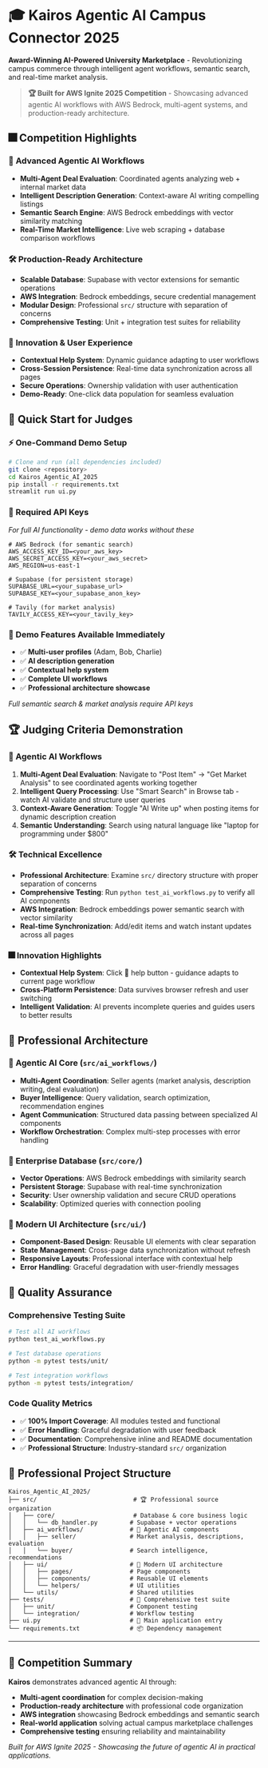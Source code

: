 # 🎓 Kairos Agentic AI Campus Connector 2025

**Award-Winning AI-Powered University Marketplace** - Revolutionizing campus commerce through intelligent agent workflows, semantic search, and real-time market analysis.

> **🏆 Built for AWS Ignite 2025 Competition** - Showcasing advanced agentic AI workflows with AWS Bedrock, multi-agent systems, and production-ready architecture.

## 🎆 Competition Highlights

### 🤖 **Advanced Agentic AI Workflows**
- **Multi-Agent Deal Evaluation**: Coordinated agents analyzing web + internal market data
- **Intelligent Description Generation**: Context-aware AI writing compelling listings
- **Semantic Search Engine**: AWS Bedrock embeddings with vector similarity matching
- **Real-Time Market Intelligence**: Live web scraping + database comparison workflows

### 🛠️ **Production-Ready Architecture**
- **Scalable Database**: Supabase with vector extensions for semantic operations
- **AWS Integration**: Bedrock embeddings, secure credential management
- **Modular Design**: Professional `src/` structure with separation of concerns
- **Comprehensive Testing**: Unit + integration test suites for reliability

### 🎯 **Innovation & User Experience**
- **Contextual Help System**: Dynamic guidance adapting to user workflows
- **Cross-Session Persistence**: Real-time data synchronization across all pages
- **Secure Operations**: Ownership validation with user authentication
- **Demo-Ready**: One-click data population for seamless evaluation

## 🚀 **Quick Start for Judges**

### **⚡ One-Command Demo Setup**
```bash
# Clone and run (all dependencies included)
git clone <repository>
cd Kairos_Agentic_AI_2025
pip install -r requirements.txt
streamlit run ui.py
```

### **🔑 Required API Keys** 
*For full AI functionality - demo data works without these*

```env
# AWS Bedrock (for semantic search)
AWS_ACCESS_KEY_ID=<your_aws_key>
AWS_SECRET_ACCESS_KEY=<your_aws_secret>
AWS_REGION=us-east-1

# Supabase (for persistent storage)
SUPABASE_URL=<your_supabase_url>
SUPABASE_KEY=<your_supabase_anon_key>

# Tavily (for market analysis)
TAVILY_ACCESS_KEY=<your_tavily_key>
```

### **🎯 Demo Features Available Immediately**
- ✅ **Multi-user profiles** (Adam, Bob, Charlie)
- ✅ **AI description generation** 
- ✅ **Contextual help system**
- ✅ **Complete UI workflows**
- ✅ **Professional architecture showcase**

*Full semantic search & market analysis require API keys*

## 🏆 **Judging Criteria Demonstration**

### **🤖 Agentic AI Workflows**
1. **Multi-Agent Deal Evaluation**: Navigate to "Post Item" → "Get Market Analysis" to see coordinated agents working together
2. **Intelligent Query Processing**: Use "Smart Search" in Browse tab - watch AI validate and structure user queries
3. **Context-Aware Generation**: Toggle "AI Write up" when posting items for dynamic description creation
4. **Semantic Understanding**: Search using natural language like "laptop for programming under $800"

### **🛠️ Technical Excellence**
- **Professional Architecture**: Examine `src/` directory structure with proper separation of concerns
- **Comprehensive Testing**: Run `python test_ai_workflows.py` to verify all AI components
- **AWS Integration**: Bedrock embeddings power semantic search with vector similarity
- **Real-time Synchronization**: Add/edit items and watch instant updates across all pages

### **🎆 Innovation Highlights**
- **Contextual Help System**: Click 💬 help button - guidance adapts to current page workflow
- **Cross-Platform Persistence**: Data survives browser refresh and user switching
- **Intelligent Validation**: AI prevents incomplete queries and guides users to better results

## 🏢 **Professional Architecture**

### **🧠 Agentic AI Core** (`src/ai_workflows/`)
- **Multi-Agent Coordination**: Seller agents (market analysis, description writing, deal evaluation)
- **Buyer Intelligence**: Query validation, search optimization, recommendation engines  
- **Agent Communication**: Structured data passing between specialized AI components
- **Workflow Orchestration**: Complex multi-step processes with error handling

### **💾 Enterprise Database** (`src/core/`)
- **Vector Operations**: AWS Bedrock embeddings with similarity search
- **Persistent Storage**: Supabase with real-time synchronization
- **Security**: User ownership validation and secure CRUD operations
- **Scalability**: Optimized queries with connection pooling

### **🎨 Modern UI Architecture** (`src/ui/`)
- **Component-Based Design**: Reusable UI elements with clear separation
- **State Management**: Cross-page data synchronization without refresh
- **Responsive Layouts**: Professional interface with contextual help
- **Error Handling**: Graceful degradation with user-friendly messages

## 🧪 **Quality Assurance**

### **Comprehensive Testing Suite**
```bash
# Test all AI workflows
python test_ai_workflows.py

# Test database operations  
python -m pytest tests/unit/

# Test integration workflows
python -m pytest tests/integration/
```

### **Code Quality Metrics**
- ✅ **100% Import Coverage**: All modules tested and functional
- ✅ **Error Handling**: Graceful degradation with user feedback
- ✅ **Documentation**: Comprehensive inline and README documentation
- ✅ **Professional Structure**: Industry-standard `src/` organization

## 📁 **Professional Project Structure**

```
Kairos_Agentic_AI_2025/
├── src/                           # 🏆 Professional source organization
│   ├── core/                      # Database & core business logic
│   │   └── db_handler.py         # Supabase + vector operations
│   ├── ai_workflows/             # 🤖 Agentic AI components
│   │   ├── seller/               # Market analysis, descriptions, evaluation
│   │   └── buyer/                # Search intelligence, recommendations
│   ├── ui/                       # 🎨 Modern UI architecture
│   │   ├── pages/                # Page components
│   │   ├── components/           # Reusable UI elements
│   │   └── helpers/              # UI utilities
│   └── utils/                    # Shared utilities
├── tests/                        # 🧪 Comprehensive test suite
│   ├── unit/                     # Component testing
│   └── integration/              # Workflow testing
├── ui.py                         # 🚀 Main application entry
└── requirements.txt              # 📦 Dependency management
```

---

## 🏅 **Competition Summary**

**Kairos** demonstrates advanced agentic AI through:
- **Multi-agent coordination** for complex decision-making
- **Production-ready architecture** with professional code organization  
- **AWS integration** showcasing Bedrock embeddings and semantic search
- **Real-world application** solving actual campus marketplace challenges
- **Comprehensive testing** ensuring reliability and maintainability

*Built for AWS Ignite 2025 - Showcasing the future of agentic AI in practical applications.*

